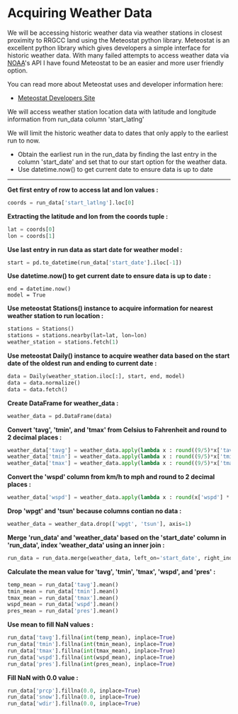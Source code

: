 # Acquiring Weather Data

We will be accessing historic weather data via weather stations in closest proximity to RRGCC land using the Meteostat python library. Meteostat is an excellent python library which gives developers a simple interface for historic weather data. With many failed attempts to access weather data via [NOAA](https://www.weather.gov/documentation/services-web-api "NOAA's API Documentation")'s API I have found Meteostat to be an easier and more user friendly option.

You can read more about Meteostat uses and developer information here:

* [Meteostat Developers Site](https://dev.meteostat.net/ "Meteostat Dev Site")

We will access weather station location data with latitude and longitude information from run_data column 'start_latlng'

We will limit the historic weather data to dates that only apply to the earliest run to now.

* Obtain the earliest run in the run_data by finding the last entry in the column 'start_date' and set that to our start option for the weather data.
* Use datetime.now() to get current date to ensure data is up to date

---

**Get first entry of row to access lat and lon values :**

```python
coords = run_data['start_latlng'].loc[0]
```

**Extracting the latitude and lon from the coords tuple :**

```python
lat = coords[0]
lon = coords[1]
```

**Use last entry in run data as start date for weather model :**

```python
start = pd.to_datetime(run_data['start_date'].iloc[-1])
```

**Use datetime.now() to get current date to ensure data is up to date :**

```python-repl
end = datetime.now()
model = True
```

**Use meteostat Stations() instance to acquire information for nearest weather station to run location :**

```python
stations = Stations()
stations = stations.nearby(lat=lat, lon=lon)
weather_station = stations.fetch(1)
```

**Use meteostat Daily() instance to acquire weather data based on the start date of the oldest run and ending to current date :**

```python
data = Daily(weather_station.iloc[:], start, end, model)
data = data.normalize()
data = data.fetch()
```

**Create DataFrame for weather_data :**

```python
weather_data = pd.DataFrame(data)
```

**Convert 'tavg', 'tmin', and 'tmax' from Celsius to Fahrenheit and round to 2 decimal places :**

```python
weather_data['tavg'] = weather_data.apply(lambda x : round((9/5)*x['tavg']+32,2), axis=1)
weather_data['tmin'] = weather_data.apply(lambda x : round((9/5)*x['tmin']+32,2), axis=1)
weather_data['tmax'] = weather_data.apply(lambda x : round((9/5)*x['tmax']+32,2), axis=1)
```

**Convert the 'wspd' column from km/h to mph and round to 2 decimal places :**

```python
weather_data['wspd'] = weather_data.apply(lambda x : round(x['wspd'] * 0.621371, 2), axis=1)
```

**Drop 'wpgt' and 'tsun' because columns contian no data :**

```python
weather_data = weather_data.drop(['wpgt', 'tsun'], axis=1)
```

**Merge 'run_data' and 'weather_data' based on the 'start_date' column in 'run_data', index 'weather_data' using an inner join :**

```python
run_data = run_data.merge(weather_data, left_on='start_date', right_index=True, how='inner')
```

**Calculate the mean value for 'tavg', 'tmin', 'tmax', 'wspd', and 'pres' :**

```python
temp_mean = run_data['tavg'].mean()
tmin_mean = run_data['tmin'].mean()
tmax_mean = run_data['tmax'].mean()
wspd_mean = run_data['wspd'].mean()
pres_mean = run_data['pres'].mean()
```

**Use mean to fill NaN values :**

```python
run_data['tavg'].fillna(int(temp_mean), inplace=True)
run_data['tmin'].fillna(int(tmin_mean), inplace=True)
run_data['tmax'].fillna(int(tmax_mean), inplace=True)
run_data['wspd'].fillna(int(wspd_mean), inplace=True)
run_data['pres'].fillna(int(pres_mean), inplace=True)
```

**Fill NaN with 0.0 value :**

```python
run_data['prcp'].fillna(0.0, inplace=True)
run_data['snow'].fillna(0.0, inplace=True)
run_data['wdir'].fillna(0.0, inplace=True)
```
